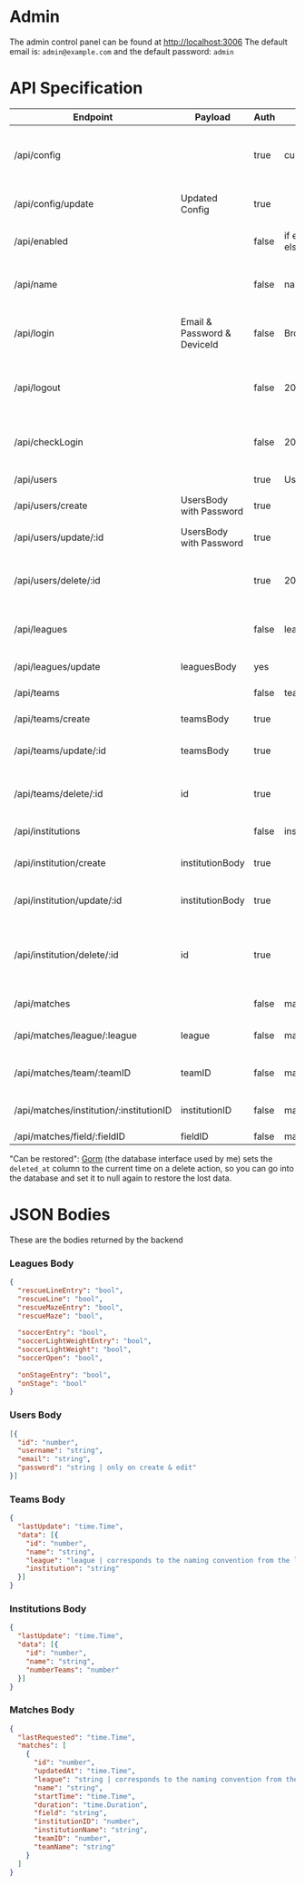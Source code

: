 # Admin
The admin control panel can be found at [http://localhost:3006](http://localhost:3006)
The default email is: `admin@example.com` and the default password: `admin`

# API Specification

| Endpoint                                | Payload                     | Auth  | Return                   | Description                                              |
|-----------------------------------------|-----------------------------|-------|--------------------------|----------------------------------------------------------|
| /api/config                             |                             | true  | current config           | Getting the current config for the frontend              |
| /api/config/update                      | Updated Config              | true  |                          | Updating the current config                              |
| /api/enabled                            |                             | false | if enabled: 200 else 423 | Returns if the app is enabled                            |
| /api/name                               |                             | false | name of event            | Get the name of the current Event                        |
| /api/login                              | Email & Password & DeviceId | false | BrowserToken             | Auth Handler for the admin login                         |
| /api/logout                             |                             | false | 200                      | deletes the browser Token from the database              |
| /api/checkLogin                         |                             | false | 200                      | Returns 200, if the code is still valid                  |
| /api/users                              |                             | true  | UsersBody                | Returns all users                                        |
| /api/users/create                       | UsersBody with Password     | true  |                          | Create a new user                                        |
| /api/users/update/:id                   | UsersBody with Password     | true  |                          | Update an existing owner                                 |
| /api/users/delete/:id                   |                             | true  | 200                      | Delete a user (can be restored)                          |
| /api/leagues                            |                             | false | leaguesBody              | Returns a list of active leagues                         |
| /api/leagues/update                     | leaguesBody                 | yes   |                          | To update all leagues                                    |
| /api/teams                              |                             | false | teamsBody                | Get all teams                                            |
| /api/teams/create                       | teamsBody                   | true  |                          | Create a new team                                        |
| /api/teams/update/:id                   | teamsBody                   | true  |                          | Update an existing team                                  |
| /api/teams/delete/:id                   | id                          | true  |                          | Delete a team (can be restored)                          |
| /api/institutions                       |                             | false | institutionsBody         | Get all institutions                                     |
| /api/institution/create                 | institutionBody             | true  |                          | Create a new institution                                 |
| /api/institution/update/:id             | institutionBody             | true  |                          | Update a existing institution                            |
| /api/institution/delete/:id             | id                          | true  |                          | Delete an institution (with all teams) (can be restored) |
| /api/matches                            |                             | false | matchesBody              | Get all matches                                          |
| /api/matches/league/:league             | league                      | false | matchesBody              | Get all matches by league                                |
| /api/matches/team/:teamID               | teamID                      | false | matchesBody              | Get all matches by team                                  |
| /api/matches/institution/:institutionID | institutionID               | false | matchesBody              | Get all matches by field                                 |
| /api/matches/field/:fieldID             | fieldID                     | false | matchesBody              |                                                          |

"Can be restored": [Gorm](https://gorm.io/) (the database interface used by me) sets the `deleted_at` column to the current time on
a delete action, so you can go into the database and set it to null again to restore the lost data.

# JSON Bodies
These are the bodies returned by the backend

### Leagues Body
```json
{
  "rescueLineEntry": "bool",
  "rescueLine": "bool",
  "rescueMazeEntry": "bool",
  "rescueMaze": "bool",
  
  "soccerEntry": "bool",
  "soccerLightWeightEntry": "bool",
  "soccerLightWeight": "bool",
  "soccerOpen": "bool",
  
  "onStageEntry": "bool",
  "onStage": "bool"
}
```

### Users Body

````json
[{
  "id": "number",
  "username": "string",
  "email": "string",
  "password": "string | only on create & edit"
}]
````

### Teams Body

```json
{
  "lastUpdate": "time.Time",
  "data": [{
    "id": "number",
    "name": "string",
    "league": "league | corresponds to the naming convention from the leagues body",
    "institution": "string"
  }]
}
```

### Institutions Body

```json
{
  "lastUpdate": "time.Time",
  "data": [{
    "id": "number",
    "name": "string",
    "numberTeams": "number"
  }]
}
```

### Matches Body

````json
{
  "lastRequested": "time.Time",
  "matches": [
    {
      "id": "number",
      "updatedAt": "time.Time",
      "league": "string | corresponds to the naming convention from the leagues body",
      "name": "string",
      "startTime": "time.Time",
      "duration": "time.Duration",
      "field": "string",
      "institutionID": "number",
      "institutionName": "string",
      "teamID": "number",
      "teamName": "string"
    }
  ]
}
````